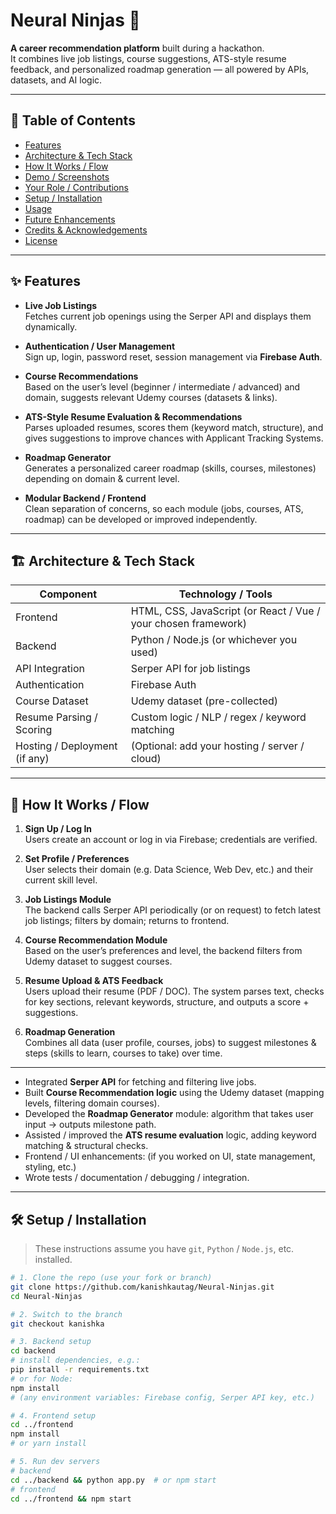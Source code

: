 # Neural Ninjas 💼

**A career recommendation platform** built during a hackathon.  
It combines live job listings, course suggestions, ATS-style resume feedback, and personalized roadmap generation — all powered by APIs, datasets, and AI logic.

---

## 📌 Table of Contents

- [Features](#-features)  
- [Architecture & Tech Stack](#-architecture--tech-stack)  
- [How It Works / Flow](#-how-it-works--flow)  
- [Demo / Screenshots](#-demo--screenshots)  
- [Your Role / Contributions](#-your-role--contributions)  
- [Setup / Installation](#-setup--installation)  
- [Usage](#-usage)  
- [Future Enhancements](#-future-enhancements)  
- [Credits & Acknowledgements](#-credits--acknowledgements)  
- [License](#-license)  

---

## ✨ Features

- **Live Job Listings**  
  Fetches current job openings using the Serper API and displays them dynamically.

- **Authentication / User Management**  
  Sign up, login, password reset, session management via **Firebase Auth**.

- **Course Recommendations**  
  Based on the user’s level (beginner / intermediate / advanced) and domain, suggests relevant Udemy courses (datasets & links).

- **ATS-Style Resume Evaluation & Recommendations**  
  Parses uploaded resumes, scores them (keyword match, structure), and gives suggestions to improve chances with Applicant Tracking Systems.

- **Roadmap Generator**  
  Generates a personalized career roadmap (skills, courses, milestones) depending on domain & current level.

- **Modular Backend / Frontend**  
  Clean separation of concerns, so each module (jobs, courses, ATS, roadmap) can be developed or improved independently.

---

## 🏗 Architecture & Tech Stack

| Component | Technology / Tools |
|----------|---------------------|
| Frontend | HTML, CSS, JavaScript (or React / Vue / your chosen framework) |
| Backend | Python / Node.js (or whichever you used) |
| API Integration | Serper API for job listings |
| Authentication | Firebase Auth |
| Course Dataset | Udemy dataset (pre-collected) |
| Resume Parsing / Scoring | Custom logic / NLP / regex / keyword matching |
| Hosting / Deployment (if any) | (Optional: add your hosting / server / cloud) |

---

## 🔄 How It Works / Flow

1. **Sign Up / Log In**  
   Users create an account or log in via Firebase; credentials are verified.

2. **Set Profile / Preferences**  
   User selects their domain (e.g. Data Science, Web Dev, etc.) and their current skill level.

3. **Job Listings Module**  
   The backend calls Serper API periodically (or on request) to fetch latest job listings; filters by domain; returns to frontend.

4. **Course Recommendation Module**  
   Based on the user’s preferences and level, the backend filters from Udemy dataset to suggest courses.

5. **Resume Upload & ATS Feedback**  
   Users upload their resume (PDF / DOC). The system parses text, checks for key sections, relevant keywords, structure, and outputs a score + suggestions.

6. **Roadmap Generation**  
   Combines all data (user profile, courses, jobs) to suggest milestones & steps (skills to learn, courses to take) over time.

---

- Integrated **Serper API** for fetching and filtering live jobs.  
- Built **Course Recommendation logic** using the Udemy dataset (mapping levels, filtering domain courses).  
- Developed the **Roadmap Generator** module: algorithm that takes user input → outputs milestone path.  
- Assisted / improved the **ATS resume evaluation** logic, adding keyword matching & structural checks.  
- Frontend / UI enhancements: (if you worked on UI, state management, styling, etc.)  
- Wrote tests / documentation / debugging / integration.

---

## 🛠 Setup / Installation

> These instructions assume you have `git`, `Python` / `Node.js`, etc. installed.

```bash
# 1. Clone the repo (use your fork or branch)
git clone https://github.com/kanishkautag/Neural-Ninjas.git
cd Neural-Ninjas

# 2. Switch to the branch
git checkout kanishka

# 3. Backend setup
cd backend
# install dependencies, e.g.:
pip install -r requirements.txt
# or for Node:
npm install
# (any environment variables: Firebase config, Serper API key, etc.)

# 4. Frontend setup
cd ../frontend
npm install
# or yarn install

# 5. Run dev servers
# backend
cd ../backend && python app.py  # or npm start
# frontend
cd ../frontend && npm start

